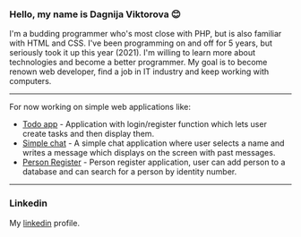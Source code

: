 ### Hello, my name is Dagnija Viktorova 😊

I'm a budding programmer who's most close with PHP, but is also familiar with HTML and CSS. I've been programming on and off for 5 years, but seriously took it up this year (2021).
I'm willing to learn more about technologies and become a better programmer. My goal is to become renown web developer, find a job in IT industry and keep working with computers.
- - - -
For now working on simple web applications like:

* [Todo app](https://github.com/Daggarr/TodoApp) - Application with login/register function which lets user create tasks and then display them.
* [Simple chat](https://github.com/Daggarr/SimpleChat) - A simple chat application where user selects a name and writes a message which displays on the screen with past messages.
* [Person Register](https://github.com/Daggarr/PersonRegister) - Person register application, user can add person to a database and can search for a person by identity number.
- - - -
### Linkedin
My [linkedin](https://www.linkedin.com/in/dagnija-viktorova-767773124/) profile.
